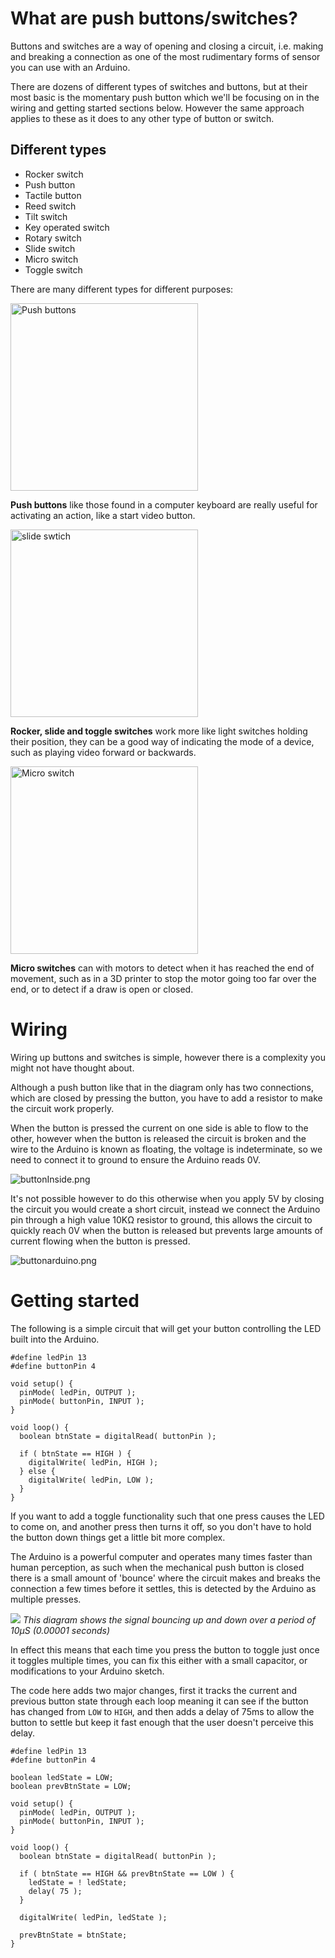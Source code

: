 # What are push buttons/switches?
Buttons and switches are a way of opening and closing a circuit, i.e. making and breaking a connection as one of the most rudimentary forms of sensor you can use with an Arduino.

There are dozens of different types of switches and buttons, but at their most basic is the momentary push button which we'll be focusing on in the wiring and getting started sections below. However the same approach applies to these as it does to any other type of button or switch.

## Different types

- Rocker switch
- Push button
- Tactile button
- Reed switch
- Tilt switch
- Key operated switch
- Rotary switch
- Slide switch
- Micro switch
- Toggle switch

There are many different types for different purposes:

<img width="300px" src="https://lab.arts.ac.uk/uploads/images/gallery/2022-06/scaled-1680-/Qks0lJW5Untido6G-push-buttons.png"	alt="Push buttons"/>

**Push buttons** like those found in a computer keyboard are really useful for activating an action, like a start video button.

<img width="300px" src="https://lab.arts.ac.uk/uploads/images/gallery/2022-06/scaled-1680-/GZtbwhIWkrYqvgjQ-slideswitch.png"	alt="slide swtich"/>

**Rocker, slide and toggle switches** work more like light switches holding their position, they can be a good way of indicating the mode of a device, such as playing video forward or backwards.

<img width="300px" src="https://lab.arts.ac.uk/uploads/images/gallery/2022-06/scaled-1680-/y5J1x69KyQRHPltp-micro-switches.png"	alt="Micro switch"/>

**Micro switches** can with motors to detect when it has reached the end of movement, such as in a 3D printer to stop the motor going too far over the end, or to detect if a draw is open or closed.


# Wiring
Wiring up buttons and switches is simple, however there is a complexity you might not have thought about. 

Although a push button like that in the diagram only has two connections, which are closed by pressing the button, you have to add a resistor to make the circuit work properly.

When the button is pressed the current on one side is able to flow to the other, however when the button is released the circuit is broken and the wire to the Arduino is known as floating, the voltage is indeterminate, so we need to connect it to ground to ensure the Arduino reads 0V.

![buttonInside.png](https://lab.arts.ac.uk/uploads/images/gallery/2022-06/scaled-1680-/pqKqw7QmCHeH06XS-buttoninside.png)

It's not possible however to do this otherwise when you apply 5V by closing the circuit you would create a short circuit, instead we connect the Arduino pin through a high value 10KΩ resistor to ground, this allows the circuit to quickly reach 0V when the button is released but prevents large amounts of current flowing when the button is pressed.

![buttonarduino.png](https://lab.arts.ac.uk/uploads/images/gallery/2022-06/scaled-1680-/ahPlMYeOBVT2WC9q-buttonarduino.png)
# Getting started
The following is a simple circuit that will get your button controlling the LED built into the Arduino.

    #define ledPin 13
    #define buttonPin 4
    
    void setup() {
      pinMode( ledPin, OUTPUT );
      pinMode( buttonPin, INPUT );
    }
    
    void loop() {
      boolean btnState = digitalRead( buttonPin );
    
      if ( btnState == HIGH ) {
        digitalWrite( ledPin, HIGH );
      } else {
        digitalWrite( ledPin, LOW );
      }
    }

If you want to add a toggle functionality such that one press causes the LED to come on, and another press then turns it off, so you don't have to hold the button down things get a little bit more complex.

The Arduino is a powerful computer and operates many times faster than human perception, as such when the mechanical push button is closed there is a small amount of 'bounce' where the circuit makes and breaks the connection a few times before it settles, this is detected by the Arduino as multiple presses.

![](https://lab.arts.ac.uk/uploads/images/gallery/2017-02-Feb/scaled-840-0/scope.png)
_This diagram shows the signal bouncing up and down over a period of 10µS (0.00001 seconds)_

In effect this means that each time you press the button to toggle just once it toggles multiple times, you can fix this either with a small capacitor, or modifications to your Arduino sketch.

The code here adds two major changes, first it tracks the current and previous button state through each loop meaning it can see if the button has changed from `LOW` to `HIGH`, and then adds a delay of 75ms to allow the button to settle but keep it fast enough that the user doesn't perceive this delay.

    #define ledPin 13
    #define buttonPin 4
    
    boolean ledState = LOW;
    boolean prevBtnState = LOW;
    
    void setup() {
      pinMode( ledPin, OUTPUT );
      pinMode( buttonPin, INPUT );
    }
    
    void loop() {
      boolean btnState = digitalRead( buttonPin );
    
      if ( btnState == HIGH && prevBtnState == LOW ) {
        ledState = ! ledState;
        delay( 75 );
      }
    
      digitalWrite( ledPin, ledState );
    
      prevBtnState = btnState;
    }
